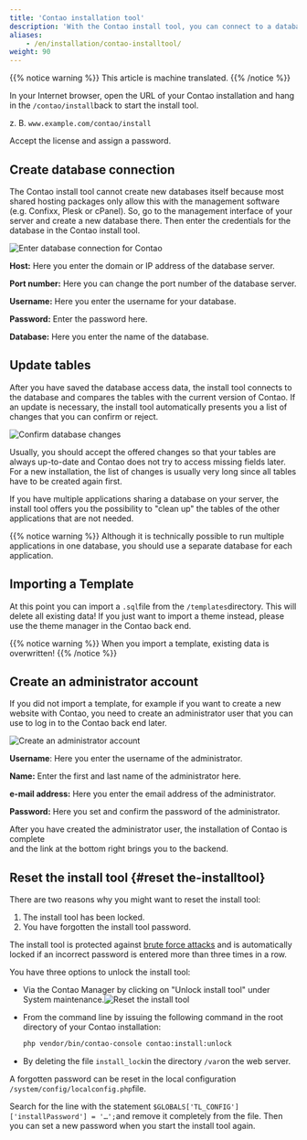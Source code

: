 ```yaml
---
title: 'Contao installation tool'
description: 'With the Contao install tool, you can connect to a database, update tables, import a template and create an administrator account.'
aliases:
    - /en/installation/contao-installtool/
weight: 90
---
```


{{% notice warning %}}
This article is machine translated.
{{% /notice %}}

In your Internet browser, open the URL of your Contao installation and hang in the `/contao/install`back to start the install tool.

z. B. `www.example.com/contao/install`

Accept the license and assign a password.

## Create database connection

The Contao install tool cannot create new databases itself because most shared hosting packages only allow this with the management software (e.g. Confixx, Plesk or cPanel). So, go to the management interface of your server and create a new database there. Then enter the credentials for the database in the Contao install tool.

![Enter database connection for Contao](/de/installation/images/de/datenbankverbindung-fuer-contao-eingeben.png?classes=shadow)

**Host:** Here you enter the domain or IP address of the database server.

**Port number:** Here you can change the port number of the database server.

**Username:** Here you enter the username for your database.

**Password:** Enter the password here.

**Database:** Here you enter the name of the database.

## Update tables

After you have saved the database access data, the install tool connects to the database and compares the tables with the current version of Contao. If an update is necessary, the install tool automatically presents you a list of changes that you can confirm or reject.

![Confirm database changes](/de/installation/images/de/datenbankaenderungen-bestaetigen.png?classes=shadow)

Usually, you should accept the offered changes so that your tables are always up-to-date and Contao does not try to access missing fields later. For a new installation, the list of changes is usually very long since all tables have to be created again first.

If you have multiple applications sharing a database on your server, the install tool offers you the possibility to "clean up" the tables of the other applications that are not needed.

{{% notice warning %}}
Although it is technically possible to run multiple applications in one database, you should use a separate database for each application.

## Importing a Template

At this point you can import a `.sql`file from the `/templates`directory. This will delete all existing data! If you just want to import a theme instead, please use the theme manager in the Contao back end.

{{% notice warning %}}
When you import a template, existing data is overwritten! 
{{% /notice %}}

## Create an administrator account

If you did not import a template, for example if you want to create a new website with Contao, you need to create an administrator user that you can use to log in to the Contao back end later.

![Create an administrator account](/de/installation/images/de/ein-administratorkonto-anlegen.png?classes=shadow)

**Username**: Here you enter the username of the administrator.

**Name:** Enter the first and last name of the administrator here.

**e-mail address:** Here you enter the email address of the administrator.

**Password:** Here you set and confirm the password of the administrator.

After you have created the administrator user, the installation of Contao is complete  
 and the link at the bottom right brings you to the backend.

## Reset the install tool {#reset the-installtool}

There are two reasons why you might want to reset the install tool:

1. The install tool has been locked.
2. You have forgotten the install tool password.

The install tool is protected against [brute force attacks](https://de.wikipedia.org/wiki/Brute-Force-Methode) and is automatically locked if an incorrect password is entered more than three times in a row.

You have three options to unlock the install tool:

- Via the Contao Manager by clicking on "Unlock install tool" under System maintenance.![Reset the install tool](/de/installation/images/de/das-installtool-zuruecksetzen.png?classes=shadow)
- From the command line by issuing the following command in the root directory of your Contao installation:
  
  ```bash
  php vendor/bin/contao-console contao:install:unlock
  ```
- By deleting the file `install_lock`in the directory `/var`on the web server.

A forgotten password can be reset in the local configuration `/system/config/localconfig.php`file.

Search for the line with the statement `$GLOBALS['TL_CONFIG']['installPassword'] = '…';`and remove it completely from the file. Then you can set a new password when you start the install tool again.
